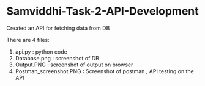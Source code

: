 # Samviddhi-Task-2-API-Development


Created an API for fetching data from DB

There are 4 files:

1. api.py : python code
2. Database.png : screenshot of DB
3. Output.PNG : screenshot of output on browser
4. Postman_screenshot.PNG : Screenshot of postman , API testing on the API
